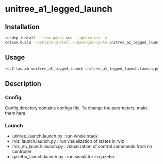 # unitree_a1_legged_launch
<!-- Required -->
<!-- Package description -->

## Installation
<!-- Required -->
<!-- Things to consider:
    - How to build package? 
    - Are there any other 3rd party dependencies required? -->

```bash
rosdep install --from-paths src --ignore-src -y
colcon build --symlink-install --packages-up-to unitree_a1_legged_launch
```

## Usage
<!-- Required -->
<!-- Things to consider:
    - Launching package. 
    - Exposed API (example service/action call. -->

```bash
ros2 launch unitree_a1_legged_launch unitree_a1_legged_launch.launch.py
```

## Description
<!-- Required -->
<!-- Things to consider:
    - How do you use the package / API? -->

### Config 
Config directory contains configs file. To change the parameters, make them here.

### Launch

- unitree_launch.launch.py : run whole stack
- rviz_launch.launch.py : run visualization of states in rviz
- rviz_nn_launch.launch.py : vizualization of control commands from nn controller
- gazebo_launch.launch.py : run simulator in gazebo

